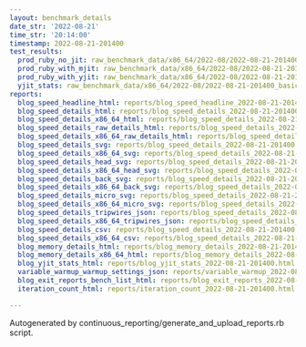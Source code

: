 ```yaml
---
layout: benchmark_details
date_str: '2022-08-21'
time_str: '20:14:00'
timestamp: 2022-08-21-201400
test_results:
  prod_ruby_no_jit: raw_benchmark_data/x86_64/2022-08/2022-08-21-201400_basic_benchmark_prod_ruby_no_jit.json
  prod_ruby_with_mjit: raw_benchmark_data/x86_64/2022-08/2022-08-21-201400_basic_benchmark_prod_ruby_with_mjit.json
  prod_ruby_with_yjit: raw_benchmark_data/x86_64/2022-08/2022-08-21-201400_basic_benchmark_prod_ruby_with_yjit.json
  yjit_stats: raw_benchmark_data/x86_64/2022-08/2022-08-21-201400_basic_benchmark_yjit_stats.json
reports:
  blog_speed_headline_html: reports/blog_speed_headline_2022-08-21-201400.html
  blog_speed_details_html: reports/blog_speed_details_2022-08-21-201400.html
  blog_speed_details_x86_64_html: reports/blog_speed_details_2022-08-21-201400.x86_64.html
  blog_speed_details_raw_details_html: reports/blog_speed_details_2022-08-21-201400.raw_details.html
  blog_speed_details_x86_64_raw_details_html: reports/blog_speed_details_2022-08-21-201400.x86_64.raw_details.html
  blog_speed_details_svg: reports/blog_speed_details_2022-08-21-201400.svg
  blog_speed_details_x86_64_svg: reports/blog_speed_details_2022-08-21-201400.x86_64.svg
  blog_speed_details_head_svg: reports/blog_speed_details_2022-08-21-201400.head.svg
  blog_speed_details_x86_64_head_svg: reports/blog_speed_details_2022-08-21-201400.x86_64.head.svg
  blog_speed_details_back_svg: reports/blog_speed_details_2022-08-21-201400.back.svg
  blog_speed_details_x86_64_back_svg: reports/blog_speed_details_2022-08-21-201400.x86_64.back.svg
  blog_speed_details_micro_svg: reports/blog_speed_details_2022-08-21-201400.micro.svg
  blog_speed_details_x86_64_micro_svg: reports/blog_speed_details_2022-08-21-201400.x86_64.micro.svg
  blog_speed_details_tripwires_json: reports/blog_speed_details_2022-08-21-201400.tripwires.json
  blog_speed_details_x86_64_tripwires_json: reports/blog_speed_details_2022-08-21-201400.x86_64.tripwires.json
  blog_speed_details_csv: reports/blog_speed_details_2022-08-21-201400.csv
  blog_speed_details_x86_64_csv: reports/blog_speed_details_2022-08-21-201400.x86_64.csv
  blog_memory_details_html: reports/blog_memory_details_2022-08-21-201400.html
  blog_memory_details_x86_64_html: reports/blog_memory_details_2022-08-21-201400.x86_64.html
  blog_yjit_stats_html: reports/blog_yjit_stats_2022-08-21-201400.html
  variable_warmup_warmup_settings_json: reports/variable_warmup_2022-08-21-201400.warmup_settings.json
  blog_exit_reports_bench_list_html: reports/blog_exit_reports_2022-08-21-201400.bench_list.html
  iteration_count_html: reports/iteration_count_2022-08-21-201400.html

---
```

Autogenerated by continuous_reporting/generate_and_upload_reports.rb script.
